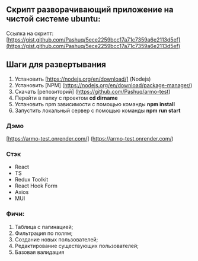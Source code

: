 ## Скрипт разворачивающий приложение на чистой системе ubuntu:
Ссылка на скрипт: [https://gist.github.com/Pashuq/5ece2259bcc17a71c7359a6e2113d5ef](https://gist.github.com/Pashuq/5ece2259bcc17a71c7359a6e2113d5ef)

## Шаги для развертывания

1. Установить [https://nodejs.org/en/download/] (Nodejs)
2. Установить [NPM] (https://nodejs.org/en/download/package-manager/)
3. Скачать [репозиторий] (https://github.com/Pashuq/armo-test)
4. Перейти в папку с проектом **cd dirname**
5. Установить npm зависимости c помощью команды **npm install**
6. Запустить локальный сервер с помощью команды **npm run start**

### Дэмо

[https://armo-test.onrender.com/] (https://armo-test.onrender.com/)

### Стэк

- React
- TS
- Redux Toolkit
- React Hook Form
- Axios
- MUI

### Фичи:

1. Таблица с пагинацией;
2. Фильтрация по полям;
3. Создание новых пользователей;
4. Редактирование существующих пользователей;
5. Базовая валидация